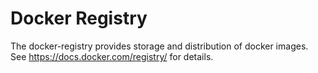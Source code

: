 Docker Registry
===============

The docker-registry provides storage and distribution of docker images.
See https://docs.docker.com/registry/ for details.
